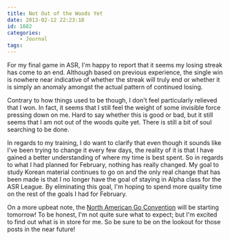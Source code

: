 ```yaml
---
title: Not Out of the Woods Yet
date: 2013-02-12 22:23:18
id: 1882
categories:
	- Journal
tags:
---
```


For my final game in ASR, I'm happy to report that it seems my losing streak has come to an end. Although based on previous experience, the single win is nowhere near indicative of whether the streak will truly end or whether it is simply an anomaly amongst the actual pattern of continued losing.

Contrary to how things used to be though, I don't feel particularly relieved that I won. In fact, it seems that I still feel the weight of some invisible force pressing down on me. Hard to say whether this is good or bad, but it still seems that I am not out of the woods quite yet. There is still a bit of soul searching to be done.

In regards to my training, I do want to clarify that even though it sounds like I've been trying to change it every few days, the reality of it is that I have gained a better understanding of where my time is best spent. So in regards to what I had planned for February, nothing has really changed. My goal to study Korean material continues to go on and the only real change that has been made is that I no longer have the goal of staying in Alpha class for the ASR League. By eliminating this goal, I'm hoping to spend more quality time on the rest of the goals I had for February.

On a more upbeat note, the [North American Go Convention](http://www.bengozen.com/north-american-go-convention/ "North American Go Convention!!!") will be starting tomorrow! To be honest, I'm not quite sure what to expect; but I'm excited to find out what is in store for me. So be sure to be on the lookout for those posts in the near future!